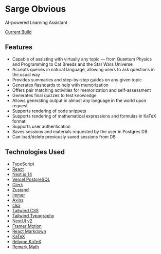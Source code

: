 # Sarge Obvious

AI-powered Learning Assistant

[Current Build](https://sarge-obvious.vercel.app/)

## Features

- Capable of assisting with virtually any topic — from Quantum Physics and Programming to Cat Breeds and the Star Wars Universe
- Accepts queries in natural language, allowing users to ask questions in the usual way
- Provides summaries and step-by-step guides on any given topic
- Generates flashcards to help with memorization
- Offers pair matching activities for memorization and self-assessment
- Generates final quizzes to test knowledge
- Allows generating output in almost any language in the world upon request
- Supports rendering of code snippets
- Supports rendering of mathematical expressions and formulas in KaTeX format
- Supports user authentication
- Saves sessions and materials requested by the user in Postgres DB
- Can load/delete previously saved sessions from DB

## Technologies Used

- [TypeScript](https://www.typescriptlang.org/)
- [React](https://react.dev/)
- [Next.js 14](https://nextjs.org/docs/getting-started)
- [Vercel PostgreSQL](https://vercel.com/docs/storage/vercel-postgres)
- [Clerk](https://clerk.com/)
- [Zustand](https://zustand.docs.pmnd.rs/getting-started/introduction)
- [Immer](https://immerjs.github.io/immer/)
- [Axios](https://axios-http.com/)
- [clsx](https://www.npmjs.com/package/clsx)
- [Tailwind CSS](https://tailwindcss.com/)
- [Tailwind Typography](https://github.com/tailwindlabs/tailwindcss-typography)
- [NextUI v2](https://nextui.org/)
- [Framer Motion](https://www.framer.com/motion/)
- [React Markdown](https://github.com/remarkjs/react-markdown)
- [KaTeX](https://katex.org/)
- [Rehype KaTeX](https://www.npmjs.com/package/rehype-katex)
- [Remark Math](https://www.npmjs.com/package/remark-math)

